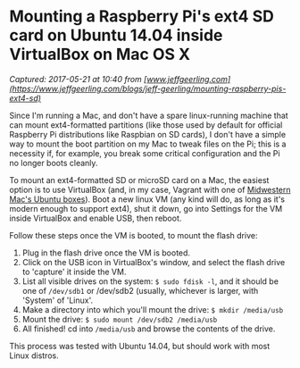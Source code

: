# Mounting a Raspberry Pi's ext4 SD card on Ubuntu 14.04 inside VirtualBox on Mac OS X

_Captured: 2017-05-21 at 10:40 from [www.jeffgeerling.com](https://www.jeffgeerling.com/blogs/jeff-geerling/mounting-raspberry-pis-ext4-sd)_

Since I'm running a Mac, and don't have a spare linux-running machine that can mount ext4-formatted partitions (like those used by default for official Raspberry Pi distributions like Raspbian on SD cards), I don't have a simple way to mount the boot partition on my Mac to tweak files on the Pi; this is a necessity if, for example, you break some critical configuration and the Pi no longer boots cleanly.

To mount an ext4-formatted SD or microSD card on a Mac, the easiest option is to use VirtualBox (and, in my case, Vagrant with one of [Midwestern Mac's Ubuntu boxes](http://files.jeffgeerling.com/)). Boot a new linux VM (any kind will do, as long as it's modern enough to support ext4), shut it down, go into Settings for the VM inside VirtualBox and enable USB, then reboot.

Follow these steps once the VM is booted, to mount the flash drive:

  1. Plug in the flash drive once the VM is booted.
  2. Click on the USB icon in VirtualBox's window, and select the flash drive to 'capture' it inside the VM.
  3. List all visible drives on the system: `$ sudo fdisk -l`, and it should be one of `/dev/sdb1` or /dev/sdb2 (usually, whichever is larger, with 'System' of 'Linux'.
  4. Make a directory into which you'll mount the drive: `$ mkdir /media/usb`
  5. Mount the drive: `$ sudo mount /dev/sdb2 /media/usb`
  6. All finished! cd into `/media/usb` and browse the contents of the drive.

This process was tested with Ubuntu 14.04, but should work with most Linux distros.
